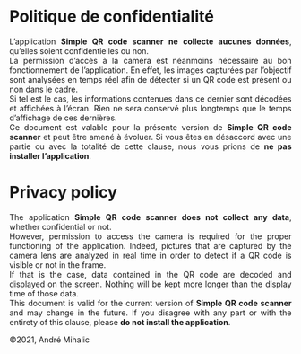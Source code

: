 # Politique de confidentialité


<div style="text-align: justify;">L’application <span style="font-weight: bold;">Simple QR code scanner ne collecte aucunes données</span>, qu’elles soient confidentielles ou non.</div>

<div style="text-align: justify">La permission d’accès à la caméra est néanmoins nécessaire au bon fonctionnement de l’application.
En effet, les images capturées par l’objectif sont analysées en temps réel afin de détecter si un QR code est présent ou non dans le cadre.</div>

<div style="text-align: justify">Si tel est le cas, les informations contenues dans ce dernier sont décodées et affichées à l’écran. Rien ne sera conservé plus longtemps que le temps d’affichage de ces dernières.</div>

<div style="text-align: justify">Ce document est valable pour la présente version de <span style="font-weight: bold;">Simple QR code scanner</span> et peut être amené à évoluer.
    Si vous êtes en désaccord avec une partie ou avec la totalité de cette clause, nous vous prions de <span style="font-weight: bold;">ne pas installer l’application</span>.</div>




# Privacy policy

<div style="text-align: justify">The application <span style="font-weight: bold;">Simple QR code scanner does not collect any data</span>, whether confidential or not.</div>

<div style="text-align: justify">However, permission to access the camera is required for the proper functioning of the application.
    Indeed, pictures that are captured by the camera lens are analyzed in real time in order to detect if a QR code is visible or not in the frame.</div>

<div style="text-align: justify">If that is the case, data contained in the QR code are decoded and displayed on the screen. Nothing will be kept more longer than the display time of those data.</div>

<div style="text-align: justify">This document is valid for the current version of <span style="font-weight: bold;">Simple QR code scanner</span> and may change in the future.
    If you disagree with any part or with the entirety of this clause, please <span style="font-weight: bold;">do not install the application</span>.</div>




©2021, André Mihalic
